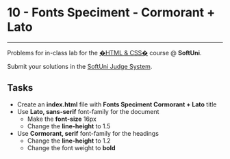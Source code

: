 ﻿# 10 - Fonts Speciment - Cormorant + Lato
------
Problems for in-class lab for the [�HTML & CSS�](https://softuni.bg/trainings/2375/html-and-css-may-2019) course @ **SoftUni**.

Submit your solutions in the [SoftUni Judge System](https://judge.softuni.bg/Contests/1234/CSS-Typography).

## Tasks
 * Create an **index.html** file with **Fonts Speciment Cormorant + Lato** title 
* Use **Lato, sans-serif**  font-family for the document
	* Make the **font-size** 16px
	* Change the **line-height** to 1.5
* Use **Cormorant, serif** font-family for the headings	
	* Change the **line-height** to 1.2
	* Change the font weight to **bold**
